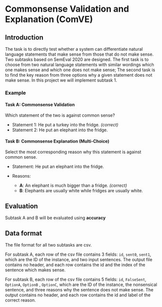 # Commonsense Validation and Explanation (ComVE)

## Introduction

The task is to directly test whether a system can differentiate natural language statements that make sense from those that do not make sense. Two subtasks based on SemEval 2020 are designed. The first task is to choose from two natural language statements with similar wordings which one makes sense and which one does not make sense; The second task is to find the key reason from three options why a given statement does not make sense. In this project we will implement subtask 1.


### Example

#### Task A: Commonsense Validation

Which statement of the two is against common sense?

- Statement 1: He put a turkey into the fridge. *(correct)*
- Statement 2: He put an elephant into the fridge.

#### Task B: Commonsense Explanation (Multi-Choice)

Select the most corresponding reason why this statement is against common sense.

- Statement: He put an elephant into the fridge.

- Reasons:

  - **A**: An elephant is much bigger than a fridge. *(correct)*
  - **B**: Elephants are usually white while fridges are usually white.



## Evaluation

Subtask A and B will be evaluated using **accuracy**

## Data format

The file format for all two subtasks are csv.

For subtask A, each row of the csv file contains 3 fields: `id`, `sent0`, `sent1`, which are the ID of the instance, and two input sentences. The output file contains no header, and each row contains the id and the index of the sentence which makes sense.

For subtask B, each row of the csv file contains 5 fields: `id`, `FalseSent`, `OptionA`, `OptionB` , `OptionC`, which are the ID of the instance, the nonsensical sentence, and three reasons why the sentence does not make sense. The output contains no header, and each row contains the id and label of the correct reason.

